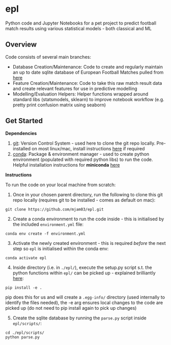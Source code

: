 # epl
Python code and Jupyter Notebooks for a pet project to predict football match results using various statistical models - both classical and ML

## Overview
Code consists of several main branches:
 - Database Creation/Maintenance: Code to create and regularly maintain an up to date sqlite database of European Football Matches pulled from [here](https://www.football-data.co.uk/)
 - Feature Creation/Maintenance: Code to take this raw match result data and create relevant features for use in predictive modelling
 - Modelling/Evaluation Helpers: Helper functions wrapped around standard libs (statsmodels, sklearn) to improve notebook workflow (e.g. pretty print confusion matrix using seaborn)

## Get Started
__Dependencies__
1. [git](https://git-scm.com/): Version Control System - used here to clone the git repo locally. Pre-installed on most linux/mac, install instructions [here](https://git-scm.com/book/en/v2/Getting-Started-Installing-Git) if required
2. [conda](https://docs.conda.io/en/latest/miniconda.html): Package & environment manager - used to create python environment (populated with required python libs) to run the code. Helpful installation instructions for __miniconda__ [here](https://conda.io/projects/conda/en/latest/user-guide/install/macos.html)

__Instructions__

To run the code on your local machine from scratch:
1. Once in your chosen parent directory, run the following to clone this git repo locally (requires git to be installed - comes as default on mac):
```
git clone https://github.com/mjam03/epl.git
```
2. Create a conda environment to run the code inside - this is initialised by the included `environment.yml` file:
```
conda env create -f environment.yml
```
3. Activate the newly created environment - this is required _before_ the next step so `epl` is initialised within the conda env:
```
conda activate epl
```
4. Inside directory (i.e. in `./epl/`), execute the setup.py script s.t. the python functions within `epl/` can be picked up - explained brilliantly [here](https://godatadriven.com/blog/a-practical-guide-to-using-setup-py/):
```
pip install -e .
```
pip does this for us and will create a `.egg-info/` directory (used internally to identify the files needed), the -e arg ensures local changes to the code are picked up (do not need to pip install again to pick up changes)

5. Create the sqlite database by running the `parse.py` script inside `epl/scripts/`:
```
cd ./epl/scripts/
python parse.py
```
